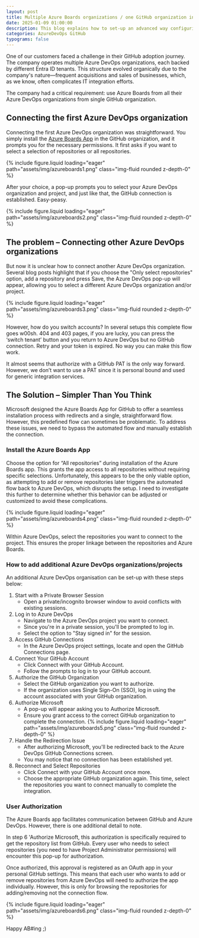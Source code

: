 ```yaml
---
layout: post
title: Multiple Azure Boards organizations / one GitHub organization integration
date: 2025-01-09 01:00:00
description: This blog explains how to set-up an advanced way configuring Azure Boards / GitHub integration with multiple Azure DevOps organizations backed by different Entra ID's.
categories: AzureDevOps GitHub
typograms: false
---
```

One of our customers faced a challenge in their GitHub adoption journey. The company operates multiple Azure DevOps organizations, each backed by different Entra ID tenants. This structure evolved organically due to the company's nature—frequent acquisitions and sales of businesses, which, as we know, often complicates IT integration efforts.

The company had a critical requirement: use Azure Boards from all their Azure DevOps organizations  from single GitHub organization.

## Connecting the first Azure DevOps organization

Connecting the first Azure DevOps organization was straightforward. You simply install the [Azure Boards App](https://learn.microsoft.com/en-us/azure/devops/boards/github/install-github-app?view=azure-devops) in the GitHub organization, and it prompts you for the necessary permissions. It first asks if you want to select a selection of repositories or all repositories.

{% include figure.liquid loading="eager" path="assets/img/azureboards1.png" class="img-fluid rounded z-depth-0" %}

After your choice, a pop-up prompts you to select your Azure DevOps organization and project, and just like that, the GitHub connection is established. Easy-peasy.

{% include figure.liquid loading="eager" path="assets/img/azureboards2.png" class="img-fluid rounded z-depth-0" %}

## The problem – Connecting other Azure DevOps organizations

But now it is unclear how to connect another Azure DevOps organization. Several blog posts highlight that if you choose the "Only select repositories" option, add a repository and press Save, the Azure DevOps pop-up will appear, allowing you to select a different Azure DevOps organization and/or project.

{% include figure.liquid loading="eager" path="assets/img/azureboards3.png" class="img-fluid rounded z-depth-0" %}

However, how do you switch accounts? In several setups this complete flow goes w00sh. 404 and 403 pages, if you are lucky, you can press the ‘switch tenant’ button and you return to Azure DevOps but no GitHub connection. Retry and your token is expired. No way you can make this flow work.

It almost seems that authorize with a GitHub PAT is the only way forward. However, we don’t want to use a PAT since it is personal bound and used for generic integration services.

## The Solution – Simpler Than You Think

Microsoft designed the Azure Boards App for GitHub to offer a seamless installation process with redirects and a single, straightforward flow. However, this predefined flow can sometimes be problematic. To address these issues, we need to bypass the automated flow and manually establish the connection.

### Install the Azure Boards App

Choose the option for “All repositories” during installation of the Azure Boards app. This grants the app access to all repositories without requiring specific selections. Unfortunately, this appears to be the only viable option, as attempting to add or remove repositories later triggers the automated flow back to Azure DevOps, which disrupts the setup. I need to investigate this further to determine whether this behavior can be adjusted or customized to avoid these complications.

{% include figure.liquid loading="eager" path="assets/img/azureboards4.png" class="img-fluid rounded z-depth-0" %}

Within Azure DevOps, select the repositories you want to connect to the project. This ensures the proper linkage between the repositories and Azure Boards.

### How to add additional Azure DevOps organizations/projects

An additional Azure DevOps organisation can be set-up with these steps below:

1. Start with a Private Browser Session
   - Open a private/incognito browser window to avoid conflicts with existing sessions.
2. Log in to Azure DevOps
   - Navigate to the Azure DevOps project you want to connect.
   - Since you're in a private session, you'll be prompted to log in.
   - Select the option to "Stay signed in" for the session.
3. Access GitHub Connections
   - In the Azure DevOps project settings, locate and open the GitHub Connections page.
4. Connect Your GitHub Account
   - Click Connect with your GitHub Account.
   - Follow the prompts to log in to your GitHub account.
5. Authorize the GitHub Organization
   - Select the GitHub organization you want to authorize.
   - If the organization uses Single Sign-On (SSO), log in using the account associated with your GitHub organization.
6. Authorize Microsoft
   - A pop-up will appear asking you to Authorize Microsoft.
   - Ensure you grant access to the correct GitHub organization to complete the connection.
{% include figure.liquid loading="eager" path="assets/img/azureboards5.png" class="img-fluid rounded z-depth-0" %}
7. Handle the Redirection Issue
   - After authorizing Microsoft, you'll be redirected back to the Azure DevOps GitHub Connections screen.
   - You may notice that no connection has been established yet.
8. Reconnect and Select Repositories
   - Click Connect with your GitHub Account once more.
   - Choose the appropriate GitHub organization again. This time, select the repositories you want to connect manually to complete the integration.

### User Authorization

The Azure Boards app facilitates communication between GitHub and Azure DevOps. However, there is one additional detail to note.

In step 6 'Authorize Microsoft, this authorization is specifically required to get the repository list from GitHub. Every user who needs to select repositories (you need to have Project Administrator permissions) will encounter this pop-up for authorization.

Once authorized, this approval is registered as an OAuth app in your personal GitHub settings. This means that each user who wants to add or remove repositories from Azure DevOps will need to authorize the app individually. However, this is only for browsing the repositories for adding/removing not the connection flow.

{% include figure.liquid loading="eager" path="assets/img/azureboards6.png" class="img-fluid rounded z-depth-0" %}

Happy AB#ing ;)
